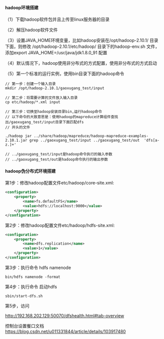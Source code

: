 #### hadoop环境搭建

（1）下载hadoop软件包并且上传至linux服务器的目录

（2）解压hadoop软件文件

（3）设置JAVA_HOME环境变量，比如hadoop安装在/opt/hadoop-2.10.1/  目录下面，则修改  /opt/hadoop-2.10.1/etc/hadoop/ 目录下的hadoop-env.sh 文件，添加export JAVA_HOME=/usr/java/jdk1.8.0_91 配置

（4）默认情况下，hadoop使用非分布式的方式配置，使用非分布式的方式启动

（5）第一个标准的运行实例，使用bin目录下面的hadoop命令

```shell
// 第一步：创建一个输入目录
mkdir /opt/hadoop-2.10.1/gaoxugang_test/input

// 第二步：将需要计算的文件放入输入目录
cp etc/hadoop/*.xml input

// 第三步：切换至hadoop安装目录bin,运行hadoop命令
// 以下命令的大致意思是：使用hadoop的mapreduce计算组件查找出/gaoxugang_test/input目录下面匹配dfs
// 开头的文件

./hadoop jar ../share/hadoop/mapreduce/hadoop-mapreduce-examples-2.10.1.jar grep ../gaoxugang_test/input ../gaoxugang_test/out  'dfs[a-z.]+'

// ../gaoxugang_test/input是hadoop命令执行的输入参数
// ../gaoxugang_test/out是hadoop命令执行的输出参数
```

#### hadoop伪分布式环境搭建

第1步：修改hadoop配置文件etc/hadoop/core-site.xml:

```xml
<configuration>
    <property>
        <name>fs.defaultFS</name>
        <value>hdfs://localhost:9000</value>
    </property>
</configuration>
```

第2步：修改hadoop配置文件etc/hadoop/hdfs-site.xml:

```xml
<configuration>
    <property>
        <name>dfs.replication</name>
        <value>1</value>
    </property>
</configuration>
```

第3步：执行命令 hdfs namenode

```shell
bin/hdfs namenode -format
```

第4步：执行命令 启动hdfs

```shell
sbin/start-dfs.sh
```

第5步，访问

http://192.168.202.129:50070/dfshealth.html#tab-overview

控制台设置餐口文档  https://blog.csdn.net/u011331844/article/details/103917480